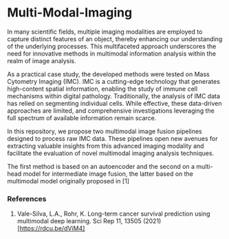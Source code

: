 # Multi-Modal-Imaging

In many scientific fields, multiple imaging modalities are employed to capture distinct features of an object, thereby enhancing our understanding of the underlying processes. This multifaceted approach underscores the need for innovative methods in multimodal information analysis within the realm of image analysis.

As a practical case study, the developed methods were tested on Mass Cytometry Imaging (IMC). IMC is a cutting-edge technology that generates high-content spatial information, enabling the study of immune cell mechanisms within digital pathology. Traditionally, the analysis of IMC data has relied on segmenting individual cells. While effective, these data-driven approaches are limited, and comprehensive investigations leveraging the full spectrum of available information remain scarce.

In this repository, we propose two multimodal image fusion pipelines designed to process raw IMC data. These pipelines open new avenues for extracting valuable insights from this advanced imaging modality and facilitate the evaluation of novel multimodal imaging analysis techniques.

The first method is based on an autoencoder and the second on a multi-head model for intermediate image fusion, the latter based on the multimodal model originally proposed in [1]

### References
1. Vale-Silva, L.A., Rohr, K. Long-term cancer survival prediction using multimodal deep learning. Sci Rep 11, 13505 (2021) [https://rdcu.be/dViM4]
